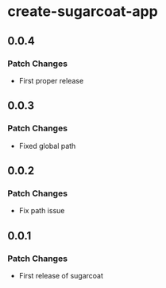# create-sugarcoat-app

## 0.0.4

### Patch Changes

- First proper release

## 0.0.3

### Patch Changes

- Fixed global path

## 0.0.2

### Patch Changes

- Fix path issue

## 0.0.1

### Patch Changes

- First release of sugarcoat
